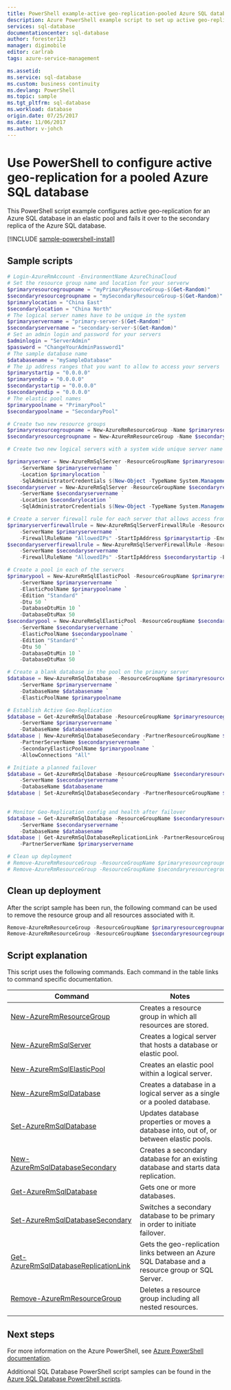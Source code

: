 ```yaml
---
title: PowerShell example-active geo-replication-pooled Azure SQL database | Microsoft Docs
description: Azure PowerShell example script to set up active geo-replication for a pooled Azure SQL database and fail it over.
services: sql-database
documentationcenter: sql-database
author: forester123
manager: digimobile
editor: carlrab
tags: azure-service-management

ms.assetid:
ms.service: sql-database
ms.custom: business continuity
ms.devlang: PowerShell
ms.topic: sample
ms.tgt_pltfrm: sql-database
ms.workload: database
origin.date: 07/25/2017
ms.date: 11/06/2017
ms.author: v-johch
---
```


# Use PowerShell to configure active geo-replication for a pooled Azure SQL database

This PowerShell script example configures active geo-replication for an Azure SQL database in an elastic pool and fails it over to the secondary replica of the Azure SQL database.

[!INCLUDE [sample-powershell-install](../../../includes/sample-powershell-install-no-ssh.md)]

## Sample scripts

```powershell
# Login-AzureRmAccount -EnvironmentName AzureChinaCloud
# Set the resource group name and location for your serverw
$primaryresourcegroupname = "myPrimaryResourceGroup-$(Get-Random)"
$secondaryresourcegroupname = "mySecondaryResourceGroup-$(Get-Random)"
$primarylocation = "China East"
$secondarylocation = "China North"
# The logical server names have to be unique in the system
$primaryservername = "primary-server-$(Get-Random)"
$secondaryservername = "secondary-server-$(Get-Random)"
# Set an admin login and password for your servers
$adminlogin = "ServerAdmin"
$password = "ChangeYourAdminPassword1"
# The sample database name
$databasename = "mySampleDatabase"
# The ip address ranges that you want to allow to access your servers
$primarystartip = "0.0.0.0"
$primaryendip = "0.0.0.0"
$secondarystartip = "0.0.0.0"
$secondaryendip = "0.0.0.0"
# The elastic pool names
$primarypoolname = "PrimaryPool"
$secondarypoolname = "SecondaryPool"

# Create two new resource groups
$primaryresourcegroupname = New-AzureRmResourceGroup -Name $primaryresourcegroupname -Location $primarylocation
$secondaryresourcegroupname = New-AzureRmResourceGroup -Name $secondaryresourcegroupname -Location $secondarylocation

# Create two new logical servers with a system wide unique server name

$primaryserver = New-AzureRmSqlServer -ResourceGroupName $primaryresourcegroupname `
    -ServerName $primaryservername `
    -Location $primarylocation `
    -SqlAdministratorCredentials $(New-Object -TypeName System.Management.Automation.PSCredential -ArgumentList $adminlogin, $(ConvertTo-SecureString -String $password -AsPlainText -Force))
$secondaryserver = New-AzureRmSqlServer -ResourceGroupName $secondaryresourcegroupname `
    -ServerName $secondaryservername `
    -Location $secondarylocation `
    -SqlAdministratorCredentials $(New-Object -TypeName System.Management.Automation.PSCredential -ArgumentList $adminlogin, $(ConvertTo-SecureString -String $password -AsPlainText -Force))

# Create a server firewall rule for each server that allows access from the specified IP range
$primaryserverfirewallrule = New-AzureRmSqlServerFirewallRule -ResourceGroupName $primaryresourcegroupname `
    -ServerName $primaryservername `
    -FirewallRuleName "AllowedIPs" -StartIpAddress $primarystartip -EndIpAddress $primaryendip
$secondaryserverfirewallrule = New-AzureRmSqlServerFirewallRule -ResourceGroupName $secondaryresourcegroupname `
    -ServerName $secondaryservername `
    -FirewallRuleName "AllowedIPs" -StartIpAddress $secondarystartip -EndIpAddress $secondaryendip

# Create a pool in each of the servers
$primarypool = New-AzureRmSqlElasticPool -ResourceGroupName $primaryresourcegroupname `
    -ServerName $primaryservername `
    -ElasticPoolName $primarypoolname `
    -Edition "Standard" `
    -Dtu 50 `
    -DatabaseDtuMin 10 `
    -DatabaseDtuMax 50
$secondarypool = New-AzureRmSqlElasticPool -ResourceGroupName $secondaryresourcegroupname `
    -ServerName $secondaryservername `
    -ElasticPoolName $secondarypoolname `
    -Edition "Standard" `
    -Dtu 50 `
    -DatabaseDtuMin 10 `
    -DatabaseDtuMax 50

# Create a blank database in the pool on the primary server
$database = New-AzureRmSqlDatabase  -ResourceGroupName $primaryresourcegroupname `
    -ServerName $primaryservername `
    -DatabaseName $databasename `
    -ElasticPoolName $primarypoolname

# Establish Active Geo-Replication
$database = Get-AzureRmSqlDatabase -ResourceGroupName $primaryresourcegroupname `
    -ServerName $primaryservername `
    -DatabaseName $databasename
$database | New-AzureRmSqlDatabaseSecondary -PartnerResourceGroupName $secondaryresourcegroupname `
    -PartnerServerName $secondaryservername `
    -SecondaryElasticPoolName $primarypoolname `
    -AllowConnections "All"

# Initiate a planned failover
$database = Get-AzureRmSqlDatabase -ResourceGroupName $secondaryresourcegroupname `
    -ServerName $secondaryservername `
    -DatabaseName $databasename 
$database | Set-AzureRmSqlDatabaseSecondary -PartnerResourceGroupName $primaryresourcegroupname -Failover

    
# Monitor Geo-Replication config and health after failover
$database = Get-AzureRmSqlDatabase -ResourceGroupName $secondaryresourcegroupname `
    -ServerName $secondaryservername `
    -DatabaseName $databasename
$database | Get-AzureRmSqlDatabaseReplicationLink -PartnerResourceGroupName $primaryresourcegroupname `
    -PartnerServerName $primaryservername

# Clean up deployment 
# Remove-AzureRmResourceGroup -ResourceGroupName $primaryresourcegroupname
# Remove-AzureRmResourceGroup -ResourceGroupName $secondaryresourcegroupname

```

## Clean up deployment

After the script sample has been run, the following command can be used to remove the resource group and all resources associated with it.

```powershell
Remove-AzureRmResourceGroup -ResourceGroupName $primaryresourcegroupname
Remove-AzureRmResourceGroup -ResourceGroupName $secondaryresourcegroupname
```

## Script explanation

This script uses the following commands. Each command in the table links to command specific documentation.

| Command | Notes |
|---|---|
| [New-AzureRmResourceGroup](https://docs.microsoft.com/powershell/module/azurerm.resources/new-azurermresourcegroup) | Creates a resource group in which all resources are stored. |
| [New-AzureRmSqlServer](https://docs.microsoft.com/powershell/module/azurerm.sql/new-azurermsqlserver) | Creates a logical server that hosts a database or elastic pool. |
| [New-AzureRmSqlElasticPool](https://docs.microsoft.com/powershell/module/azurerm.sql/new-azurermsqlelasticpool) | Creates an elastic pool within a logical server. |
| [New-AzureRmSqlDatabase](https://docs.microsoft.com/powershell/module/azurerm.sql/new-azurermsqldatabase) | Creates a database in a logical server as a single or a pooled database. |
| [Set-AzureRmSqlDatabase](https://docs.microsoft.com/powershell/module/azurerm.sql/set-azurermsqldatabase) | Updates database properties or moves a database into, out of, or between elastic pools. |
| [New-AzureRmSqlDatabaseSecondary](https://docs.microsoft.com/powershell/module/azurerm.sql/new-azurermsqldatabasesecondary)| Creates a secondary database for an existing database and starts data replication. |
| [Get-AzureRmSqlDatabase](https://docs.microsoft.com/powershell/module/azurerm.sql/get-azurermsqldatabase)| Gets one or more databases. |
| [Set-AzureRmSqlDatabaseSecondary](https://docs.microsoft.com/powershell/module/azurerm.sql/set-azurermsqldatabasesecondary)| Switches a secondary database to be primary in order to initiate failover.|
| [Get-AzureRmSqlDatabaseReplicationLink](https://docs.microsoft.com/powershell/module/azurerm.sql/get-azurermsqldatabasereplicationlink) | Gets the geo-replication links between an Azure SQL Database and a resource group or SQL Server. |
| [Remove-AzureRmResourceGroup](https://docs.microsoft.com/powershell/module/azurerm.resources/remove-azurermresourcegroup) | Deletes a resource group including all nested resources. |
|||

## Next steps

For more information on the Azure PowerShell, see [Azure PowerShell documentation](https://docs.microsoft.com/powershell/azure/overview).

Additional SQL Database PowerShell script samples can be found in the [Azure SQL Database PowerShell scripts](../sql-database-powershell-samples.md).
